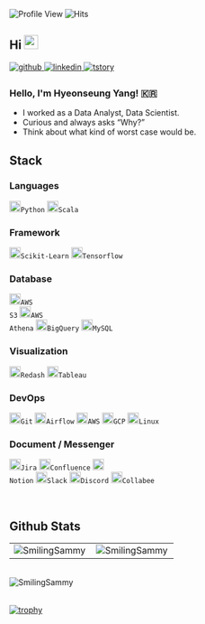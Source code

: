 ![Profile View](https://komarev.com/ghpvc/?username=gjtang&label=Profile%20views&color=0e75b6&style=flat)
![Hits](https://hits.seeyoufarm.com/api/count/incr/badge.svg?url=https%3A%2F%2Fgithub.com%2FgjTang&count_bg=%23F90736&title_bg=%23555555&icon=&icon_color=%23E7E7E7&title=hits&edge_flat=false)


## Hi <img src="https://media.giphy.com/media/hvRJCLFzcasrR4ia7z/giphy.gif" width="25px">
 
<a href="https://github.com/SmilingSammy" target="_blank">
  <img src=https://img.shields.io/badge/github-%2324292e.svg?&style=for-the-badge&logo=github&logoColor=white alt=github style="margin-bottom: 5px;" />
</a>
<a href="https://www.linkedin.com/in/samoyed/" target="_blank">
  <img src=https://img.shields.io/badge/linkedin-%231E77B5.svg?&style=for-the-badge&logo=linkedin&logoColor=white alt=linkedin style="margin-bottom: 5px;" />
</a>
<!-- 
<a href="https://www.instagram.com/smiling__sammy/" target="_blank">
  <img src=https://img.shields.io/badge/Instagram-E4405F?style=for-the-badge&logo=instagram&logoColor=white alt=instagram style="margin-bottom: 5px;" />
</a>
-->
<a href="https://smilingsammy.tistory.com/" target="_blank">
  <img src=https://img.shields.io/badge/Tistory-000000?style=for-the-badge&logo=Tistory&logoColor=white alt=tstory style="margin-bottom: 5px;" />
</a>
<!-- 
<a href="https://velog.io/@gjtang" target="_blank">
  <img src=https://img.shields.io/badge/-Velog-20c997?&style=for-the-badge&logoColor=white alt=velog style="margin-bottom: 8px;" />
</a>
-->

### Hello, I'm Hyeonseung Yang! 🇰🇷
- I worked as a Data Analyst, Data Scientist.
- Curious and always asks “Why?”
- Think about what kind of worst case would be.

## Stack
### Languages
<code><img alt = "Python" height="20" src="https://cdn.icon-icons.com/icons2/112/PNG/512/python_18894.png">Python</code>
<code><img alt = "Scala" height="20" src="https://cdn.icon-icons.com/icons2/2107/PNG/512/file_type_scala_icon_130180.png">Scala</code>

### Framework
<code><img alt = "Scikit-Learn" height="20" src="https://upload.wikimedia.org/wikipedia/commons/0/05/Scikit_learn_logo_small.svg">Scikit-Learn</code>
<code><img alt = "Tensorflow" height="20" src="https://www.vectorlogo.zone/logos/tensorflow/tensorflow-icon.svg">Tensorflow</code>

### Database
<code><img alt = "AWS S3" height="20" src="https://cdn.icon-icons.com/icons2/2108/PNG/512/amazon_s_icon_130997.png">AWS S3</code>
<code><img alt = "AWS Athena" height="20" src="https://user-images.githubusercontent.com/48475824/89182480-c26c1b00-d5d0-11ea-833d-cc80ac37ad26.png">AWS Athena</code>
<code><img alt = "BigQuery" height="20" src="https://assets.website-files.com/60c8b5ba6f2cc2a0922f9214/60d92a354f98f4b7cf5e8ffe_google-bigquery-logo-1.svg">BigQuery</code>
<code><img alt = "MySQL" height="20" src="https://www.mysql.com/common/logos/logo-mysql-170x115.png">MySQL</code>

### Visualization
<code><img alt = "Redash" height="20" src="https://assets.website-files.com/627ba6588811eca90ffd6f2a/62e070aa1efe5af2bd31738c_redash.png">Redash</code>
<code><img alt = "Tableau" height="20" src="https://cdn.icon-icons.com/icons2/2389/PNG/512/tableau_logo_icon_144818.png">Tableau</code>

### DevOps
<code><img alt = "Git" height="20" src="https://cdn.icon-icons.com/icons2/2107/PNG/512/file_type_git_icon_130581.png">Git</code>
<code><img alt = "Airflow" height="20" src="https://blog.kakaocdn.net/dn/T9P0t/btrBsvrbrJ5/5SuzL1i2zrwM5bFfaVxPhk/img.png">Airflow</code>
<code><img alt = "AWS" height="20" src="https://cdn.icon-icons.com/icons2/2107/PNG/512/file_type_aws_icon_130732.png">AWS</code>
<code><img alt = "GCP" height="20" src="https://blog.kakaocdn.net/dn/cLgiiH/btrdeswJs4b/2Rbk7gLNQY2KkUSLI9FdN0/img.png">GCP</code>
<code><img alt = "Linux" height="20" src="https://cdn.icon-icons.com/icons2/195/PNG/256/OS_Linux_23399.png">Linux</code>

### Document / Messenger
<code><img alt = "Jira" height="20" src="https://cdn.icon-icons.com/icons2/2429/PNG/512/jira_logo_icon_147274.png">Jira</code>
<code><img alt = "Confluence" height="20" src="https://play-lh.googleusercontent.com/-aex9dK8-hchgNFf5lsMCy0_9sl6kK_JIS4nh-6p3_NG9w2BwASOTRsNg-tgnONg8Q">Confluence</code>
<code><img alt = "Notion" height="20" src="https://upload.wikimedia.org/wikipedia/commons/4/45/Notion_app_logo.png"> Notion</code>
<code><img alt = "Slack" height="20" src="https://cdn.icon-icons.com/icons2/2429/PNG/512/slack_logo_icon_147236.png">Slack</code>
<code><img alt = "Discord" height="20" src="https://cdn.icon-icons.com/icons2/2108/PNG/512/discord_icon_130958.png">Discord</code>
<code><img alt = "Collabee" height="20" src="https://img1.daumcdn.net/thumb/C500x500.fpng/?fname=http://t1.daumcdn.net/brunch/service/user/1jQz/image/AsnCcAN9VoXYOKAevlahH3tdvCw.png">Collabee</code>

<br>

## Github Stats
<table><tr>
  <td valign="top" width="50%">
    <img align="left" src="https://github-readme-stats.vercel.app/api/top-langs?username=SmilingSammy&show_icons=true&locale=en&layout=compact&hide_border=true" alt="SmilingSammy" />
  </td>       
  <td valign="top" width="50%">
    <img align="left" src="https://github-readme-stats.vercel.app/api?username=SmilingSammy&show_icons=true&locale=en&hide_border=true" alt="SmilingSammy" />
  </td>
</tr></table>  
<br> 

<table>
  <img align="center" src="https://github-readme-streak-stats.herokuapp.com/?user=SmilingSammy&" alt="SmilingSammy" />
</table>  

[![trophy](https://github-profile-trophy.vercel.app/?username=SmilingSammy&theme=flat&column=7)](https://github.com/ryo-ma/github-profile-trophy)


<!-- 
Facebook
<a href="https://www.facebook.com/gjtangg/" target="_blank">
  <img src=https://img.shields.io/badge/facebook-%232E87FB.svg?&style=for-the-badge&logo=facebook&logoColor=white alt=facebook style="margin-bottom: 5px;" />
</a>
-->

<!-- 
Devops 
<code><img alt = "Jenkins" height="20" src="https://cdn.icon-icons.com/icons2/2107/PNG/512/file_type_jenkins_icon_130515.png">Jenkins</code>

### Visualization
<code><img alt = "Tableau" height="20" src="https://cdn.icon-icons.com/icons2/2389/PNG/512/tableau_logo_icon_144818.png">Tableau</code>
-->

<!--
### Experience
- **Storelink** - Data Scientist *(Mar 2022 - Sep 2022)*
- **Bizdata** - Data analyst *(Jan 2019 - Mar 2022)*
- **Bizdata** - Intern, Data analyst *(Aug 2018 - Dec 2018)* 
<br>  
-->
